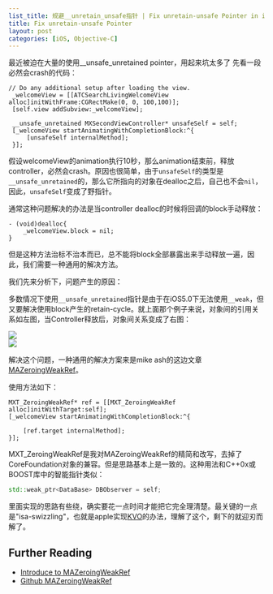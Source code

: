 ```yaml
---
list_title: 规避__unretain_unsafe指针 | Fix unretain-unsafe Pointer in iOS
title: Fix unretain-unsafe Pointer 
layout: post
categories: [iOS, Objective-C]
---
```


最近被迫在大量的使用__unsafe_unretained pointer，用起来坑太多了
先看一段必然会crash的代码：

```objc
// Do any additional setup after loading the view.
 _welcomeView = [[ATCSearchLivingWelcomeView alloc]initWithFrame:CGRectMake(0, 0, 100,100)];
 [self.view addSubview:_welcomeView];
 
 __unsafe_unretained MXSecondViewController* unsafeSelf = self;
 [_welcomeView startAnimatingWithCompletionBlock:^{
     [unsafeSelf internalMethod];
 }];
```

假设welcomeView的animation执行10秒，那么animation结束前，释放controller，必然会crash。原因也很简单，由于`unsafeSelf`的类型是`__unsafe_unretained`的，那么它所指向的对象在dealloc之后，自己也不会`nil`，因此，`unsafeSelf`变成了野指针。

通常这种问题解决的办法是当controller dealloc的时候将回调的block手动释放：

```objc
- (void)dealloc{
    _welcomeView.block = nil;
}
```

但是这种方法治标不治本而已，总不能将block全部暴露出来手动释放一遍，因此，我们需要一种通用的解决方法。

我们先来分析下，问题产生的原因：

多数情况下使用`__unsafe_unretained`指针是由于在iOS5.0下无法使用`__weak`，但又要解决使用block产生的retain-cycle。就上面那个例子来说，对象间的引用关系如左图，当Controller释放后，对象间关系变成了右图：

<div class="md-flex-h">
<div><img src="{{site.baseurl}}/assets/images/2013/11/retain-1.png"></div>
<div class="md-margin-left-12"><img src="{{site.baseurl}}/assets/images/2013/11/retain-2.png"></div>
</div>


解决这个问题，一种通用的解决方案来是mike ash的这边文章<a href="http://www.mikeash.com/pyblog/friday-qa-2010-07-16-zeroing-weak-
references-in-objective-c.html">MAZeroingWeakRef</a>。

使用方法如下：

```objc 
MXT_ZeroingWeakRef* ref = [[MXT_ZeroingWeakRef alloc]initWithTarget:self];
[_welcomeView startAnimatingWithCompletionBlock:^{

    [ref.target internalMethod];
}];
```
MXT_ZeroingWeakRef是我对MAZeroingWeakRef的精简和改写，去掉了CoreFoundation对象的兼容。但是思路基本上是一致的。这种用法和C++0x或BOOST库中的智能指针类似：

```cpp
std::weak_ptr<DataBase> DBObserver = self;
```

里面实现的思路有些绕，确实要花一点时间才能把它完全理清楚。最关键的一点是"isa-swizzling"，也就是apple实现<a href="/blog/?p=18">KVO</a>的办法，理解了这个，剩下的就迎刃而解了。

## Further Reading

- [Introduce to MAZeroingWeakRef](https://mikeash.com/pyblog/introducing-mazeroingweakref.html)
- [Github MAZeroingWeakRef](https://github.com/mikeash/MAZeroingWeakRef)